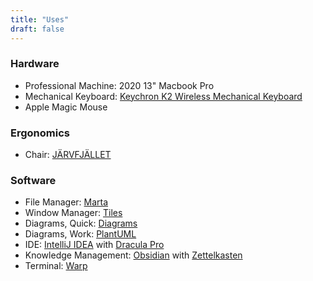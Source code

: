 ```yaml
---
title: "Uses"
draft: false
---
```


### Hardware

- Professional Machine: 2020 13" Macbook Pro
- Mechanical Keyboard: [Keychron K2 Wireless Mechanical Keyboard](https://www.keychron.com/products/keychron-k2-wireless-mechanical-keyboard)
- Apple Magic Mouse

### Ergonomics
- Chair: [JÄRVFJÄLLET](https://www.ikea.com/de/de/p/jaervfjaellet-drehstuhl-gunnared-dunkelgrau-30363594)

### Software
- File Manager: [Marta](https://marta.sh)
- Window Manager: [Tiles](https://freemacsoft.net/tiles)
- Diagrams, Quick: [Diagrams](https://diagrams.app)
- Diagrams, Work: [PlantUML](https://plantuml.com)
- IDE: [IntelliJ IDEA](https://www.jetbrains.com/idea) with [Dracula Pro](https://draculatheme.com/pro)
- Knowledge Management: [Obsidian](https://obsidian.md) with [Zettelkasten](https://en.wikipedia.org/wiki/Zettelkasten)
- Terminal: [Warp](https://www.warp.dev)
